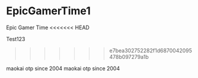 # EpicGamerTime1
Epic Gamer Time
<<<<<<< HEAD

Test123
>>>>>>> e7bea302752282f1d6870042095478b097279a1b





maokai otp since 2004
maokai otp since 2004
